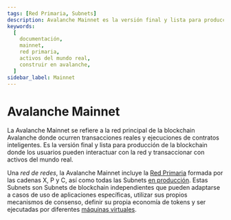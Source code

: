 ```yaml
---
tags: [Red Primaria, Subnets]
description: Avalanche Mainnet es la versión final y lista para producción de la blockchain donde los usuarios pueden interactuar con la red y realizar transacciones con activos del mundo real.
keywords:
  [
    documentación,
    mainnet,
    red primaria,
    activos del mundo real,
    construir en avalanche,
  ]
sidebar_label: Mainnet
---
```


# Avalanche Mainnet

La Avalanche Mainnet se refiere a la red principal de la blockchain Avalanche donde ocurren transacciones reales
y ejecuciones de contratos inteligentes. Es la versión final y lista para producción de la
blockchain donde los usuarios pueden interactuar con la red y transaccionar con activos del mundo real.

Una _red de redes_, la Avalanche Mainnet incluye la
[Red Primaria](/learn/avalanche/avalanche-platform.md)
formada por las cadenas X, P y C, así como todas las Subnets
[en producción](/learn/avalanche/subnets-overview.md). Estas Subnets son Subnets de blockchain independientes
que pueden adaptarse a casos de uso de aplicaciones específicas, utilizar sus propios mecanismos de consenso, definir
su propia economía de tokens y ser ejecutadas por diferentes [máquinas virtuales](/learn/avalanche/virtual-machines.md).
